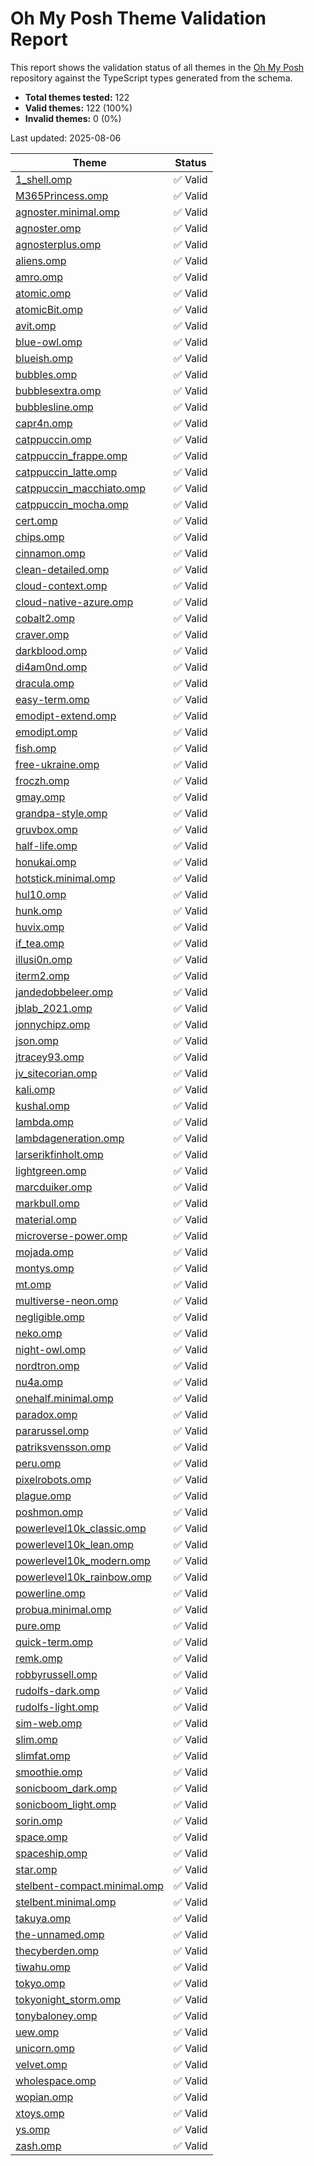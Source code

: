 # Oh My Posh Theme Validation Report

This report shows the validation status of all themes in the [Oh My Posh](https://github.com/JanDeDobbeleer/oh-my-posh) repository against the TypeScript types generated from the schema.

- **Total themes tested:** 122
- **Valid themes:** 122 (100%)
- **Invalid themes:** 0 (0%)

Last updated: 2025-08-06

| Theme | Status |
|-------|--------|
| [1_shell.omp](https://github.com/JanDeDobbeleer/oh-my-posh/blob/main/themes/1_shell.omp.json) | ✅ Valid |
| [M365Princess.omp](https://github.com/JanDeDobbeleer/oh-my-posh/blob/main/themes/M365Princess.omp.json) | ✅ Valid |
| [agnoster.minimal.omp](https://github.com/JanDeDobbeleer/oh-my-posh/blob/main/themes/agnoster.minimal.omp.json) | ✅ Valid |
| [agnoster.omp](https://github.com/JanDeDobbeleer/oh-my-posh/blob/main/themes/agnoster.omp.json) | ✅ Valid |
| [agnosterplus.omp](https://github.com/JanDeDobbeleer/oh-my-posh/blob/main/themes/agnosterplus.omp.json) | ✅ Valid |
| [aliens.omp](https://github.com/JanDeDobbeleer/oh-my-posh/blob/main/themes/aliens.omp.json) | ✅ Valid |
| [amro.omp](https://github.com/JanDeDobbeleer/oh-my-posh/blob/main/themes/amro.omp.json) | ✅ Valid |
| [atomic.omp](https://github.com/JanDeDobbeleer/oh-my-posh/blob/main/themes/atomic.omp.json) | ✅ Valid |
| [atomicBit.omp](https://github.com/JanDeDobbeleer/oh-my-posh/blob/main/themes/atomicBit.omp.json) | ✅ Valid |
| [avit.omp](https://github.com/JanDeDobbeleer/oh-my-posh/blob/main/themes/avit.omp.json) | ✅ Valid |
| [blue-owl.omp](https://github.com/JanDeDobbeleer/oh-my-posh/blob/main/themes/blue-owl.omp.json) | ✅ Valid |
| [blueish.omp](https://github.com/JanDeDobbeleer/oh-my-posh/blob/main/themes/blueish.omp.json) | ✅ Valid |
| [bubbles.omp](https://github.com/JanDeDobbeleer/oh-my-posh/blob/main/themes/bubbles.omp.json) | ✅ Valid |
| [bubblesextra.omp](https://github.com/JanDeDobbeleer/oh-my-posh/blob/main/themes/bubblesextra.omp.json) | ✅ Valid |
| [bubblesline.omp](https://github.com/JanDeDobbeleer/oh-my-posh/blob/main/themes/bubblesline.omp.json) | ✅ Valid |
| [capr4n.omp](https://github.com/JanDeDobbeleer/oh-my-posh/blob/main/themes/capr4n.omp.json) | ✅ Valid |
| [catppuccin.omp](https://github.com/JanDeDobbeleer/oh-my-posh/blob/main/themes/catppuccin.omp.json) | ✅ Valid |
| [catppuccin_frappe.omp](https://github.com/JanDeDobbeleer/oh-my-posh/blob/main/themes/catppuccin_frappe.omp.json) | ✅ Valid |
| [catppuccin_latte.omp](https://github.com/JanDeDobbeleer/oh-my-posh/blob/main/themes/catppuccin_latte.omp.json) | ✅ Valid |
| [catppuccin_macchiato.omp](https://github.com/JanDeDobbeleer/oh-my-posh/blob/main/themes/catppuccin_macchiato.omp.json) | ✅ Valid |
| [catppuccin_mocha.omp](https://github.com/JanDeDobbeleer/oh-my-posh/blob/main/themes/catppuccin_mocha.omp.json) | ✅ Valid |
| [cert.omp](https://github.com/JanDeDobbeleer/oh-my-posh/blob/main/themes/cert.omp.json) | ✅ Valid |
| [chips.omp](https://github.com/JanDeDobbeleer/oh-my-posh/blob/main/themes/chips.omp.json) | ✅ Valid |
| [cinnamon.omp](https://github.com/JanDeDobbeleer/oh-my-posh/blob/main/themes/cinnamon.omp.json) | ✅ Valid |
| [clean-detailed.omp](https://github.com/JanDeDobbeleer/oh-my-posh/blob/main/themes/clean-detailed.omp.json) | ✅ Valid |
| [cloud-context.omp](https://github.com/JanDeDobbeleer/oh-my-posh/blob/main/themes/cloud-context.omp.json) | ✅ Valid |
| [cloud-native-azure.omp](https://github.com/JanDeDobbeleer/oh-my-posh/blob/main/themes/cloud-native-azure.omp.json) | ✅ Valid |
| [cobalt2.omp](https://github.com/JanDeDobbeleer/oh-my-posh/blob/main/themes/cobalt2.omp.json) | ✅ Valid |
| [craver.omp](https://github.com/JanDeDobbeleer/oh-my-posh/blob/main/themes/craver.omp.json) | ✅ Valid |
| [darkblood.omp](https://github.com/JanDeDobbeleer/oh-my-posh/blob/main/themes/darkblood.omp.json) | ✅ Valid |
| [di4am0nd.omp](https://github.com/JanDeDobbeleer/oh-my-posh/blob/main/themes/di4am0nd.omp.json) | ✅ Valid |
| [dracula.omp](https://github.com/JanDeDobbeleer/oh-my-posh/blob/main/themes/dracula.omp.json) | ✅ Valid |
| [easy-term.omp](https://github.com/JanDeDobbeleer/oh-my-posh/blob/main/themes/easy-term.omp.json) | ✅ Valid |
| [emodipt-extend.omp](https://github.com/JanDeDobbeleer/oh-my-posh/blob/main/themes/emodipt-extend.omp.json) | ✅ Valid |
| [emodipt.omp](https://github.com/JanDeDobbeleer/oh-my-posh/blob/main/themes/emodipt.omp.json) | ✅ Valid |
| [fish.omp](https://github.com/JanDeDobbeleer/oh-my-posh/blob/main/themes/fish.omp.json) | ✅ Valid |
| [free-ukraine.omp](https://github.com/JanDeDobbeleer/oh-my-posh/blob/main/themes/free-ukraine.omp.json) | ✅ Valid |
| [froczh.omp](https://github.com/JanDeDobbeleer/oh-my-posh/blob/main/themes/froczh.omp.json) | ✅ Valid |
| [gmay.omp](https://github.com/JanDeDobbeleer/oh-my-posh/blob/main/themes/gmay.omp.json) | ✅ Valid |
| [grandpa-style.omp](https://github.com/JanDeDobbeleer/oh-my-posh/blob/main/themes/grandpa-style.omp.json) | ✅ Valid |
| [gruvbox.omp](https://github.com/JanDeDobbeleer/oh-my-posh/blob/main/themes/gruvbox.omp.json) | ✅ Valid |
| [half-life.omp](https://github.com/JanDeDobbeleer/oh-my-posh/blob/main/themes/half-life.omp.json) | ✅ Valid |
| [honukai.omp](https://github.com/JanDeDobbeleer/oh-my-posh/blob/main/themes/honukai.omp.json) | ✅ Valid |
| [hotstick.minimal.omp](https://github.com/JanDeDobbeleer/oh-my-posh/blob/main/themes/hotstick.minimal.omp.json) | ✅ Valid |
| [hul10.omp](https://github.com/JanDeDobbeleer/oh-my-posh/blob/main/themes/hul10.omp.json) | ✅ Valid |
| [hunk.omp](https://github.com/JanDeDobbeleer/oh-my-posh/blob/main/themes/hunk.omp.json) | ✅ Valid |
| [huvix.omp](https://github.com/JanDeDobbeleer/oh-my-posh/blob/main/themes/huvix.omp.json) | ✅ Valid |
| [if_tea.omp](https://github.com/JanDeDobbeleer/oh-my-posh/blob/main/themes/if_tea.omp.json) | ✅ Valid |
| [illusi0n.omp](https://github.com/JanDeDobbeleer/oh-my-posh/blob/main/themes/illusi0n.omp.json) | ✅ Valid |
| [iterm2.omp](https://github.com/JanDeDobbeleer/oh-my-posh/blob/main/themes/iterm2.omp.json) | ✅ Valid |
| [jandedobbeleer.omp](https://github.com/JanDeDobbeleer/oh-my-posh/blob/main/themes/jandedobbeleer.omp.json) | ✅ Valid |
| [jblab_2021.omp](https://github.com/JanDeDobbeleer/oh-my-posh/blob/main/themes/jblab_2021.omp.json) | ✅ Valid |
| [jonnychipz.omp](https://github.com/JanDeDobbeleer/oh-my-posh/blob/main/themes/jonnychipz.omp.json) | ✅ Valid |
| [json.omp](https://github.com/JanDeDobbeleer/oh-my-posh/blob/main/themes/json.omp.json) | ✅ Valid |
| [jtracey93.omp](https://github.com/JanDeDobbeleer/oh-my-posh/blob/main/themes/jtracey93.omp.json) | ✅ Valid |
| [jv_sitecorian.omp](https://github.com/JanDeDobbeleer/oh-my-posh/blob/main/themes/jv_sitecorian.omp.json) | ✅ Valid |
| [kali.omp](https://github.com/JanDeDobbeleer/oh-my-posh/blob/main/themes/kali.omp.json) | ✅ Valid |
| [kushal.omp](https://github.com/JanDeDobbeleer/oh-my-posh/blob/main/themes/kushal.omp.json) | ✅ Valid |
| [lambda.omp](https://github.com/JanDeDobbeleer/oh-my-posh/blob/main/themes/lambda.omp.json) | ✅ Valid |
| [lambdageneration.omp](https://github.com/JanDeDobbeleer/oh-my-posh/blob/main/themes/lambdageneration.omp.json) | ✅ Valid |
| [larserikfinholt.omp](https://github.com/JanDeDobbeleer/oh-my-posh/blob/main/themes/larserikfinholt.omp.json) | ✅ Valid |
| [lightgreen.omp](https://github.com/JanDeDobbeleer/oh-my-posh/blob/main/themes/lightgreen.omp.json) | ✅ Valid |
| [marcduiker.omp](https://github.com/JanDeDobbeleer/oh-my-posh/blob/main/themes/marcduiker.omp.json) | ✅ Valid |
| [markbull.omp](https://github.com/JanDeDobbeleer/oh-my-posh/blob/main/themes/markbull.omp.json) | ✅ Valid |
| [material.omp](https://github.com/JanDeDobbeleer/oh-my-posh/blob/main/themes/material.omp.json) | ✅ Valid |
| [microverse-power.omp](https://github.com/JanDeDobbeleer/oh-my-posh/blob/main/themes/microverse-power.omp.json) | ✅ Valid |
| [mojada.omp](https://github.com/JanDeDobbeleer/oh-my-posh/blob/main/themes/mojada.omp.json) | ✅ Valid |
| [montys.omp](https://github.com/JanDeDobbeleer/oh-my-posh/blob/main/themes/montys.omp.json) | ✅ Valid |
| [mt.omp](https://github.com/JanDeDobbeleer/oh-my-posh/blob/main/themes/mt.omp.json) | ✅ Valid |
| [multiverse-neon.omp](https://github.com/JanDeDobbeleer/oh-my-posh/blob/main/themes/multiverse-neon.omp.json) | ✅ Valid |
| [negligible.omp](https://github.com/JanDeDobbeleer/oh-my-posh/blob/main/themes/negligible.omp.json) | ✅ Valid |
| [neko.omp](https://github.com/JanDeDobbeleer/oh-my-posh/blob/main/themes/neko.omp.json) | ✅ Valid |
| [night-owl.omp](https://github.com/JanDeDobbeleer/oh-my-posh/blob/main/themes/night-owl.omp.json) | ✅ Valid |
| [nordtron.omp](https://github.com/JanDeDobbeleer/oh-my-posh/blob/main/themes/nordtron.omp.json) | ✅ Valid |
| [nu4a.omp](https://github.com/JanDeDobbeleer/oh-my-posh/blob/main/themes/nu4a.omp.json) | ✅ Valid |
| [onehalf.minimal.omp](https://github.com/JanDeDobbeleer/oh-my-posh/blob/main/themes/onehalf.minimal.omp.json) | ✅ Valid |
| [paradox.omp](https://github.com/JanDeDobbeleer/oh-my-posh/blob/main/themes/paradox.omp.json) | ✅ Valid |
| [pararussel.omp](https://github.com/JanDeDobbeleer/oh-my-posh/blob/main/themes/pararussel.omp.json) | ✅ Valid |
| [patriksvensson.omp](https://github.com/JanDeDobbeleer/oh-my-posh/blob/main/themes/patriksvensson.omp.json) | ✅ Valid |
| [peru.omp](https://github.com/JanDeDobbeleer/oh-my-posh/blob/main/themes/peru.omp.json) | ✅ Valid |
| [pixelrobots.omp](https://github.com/JanDeDobbeleer/oh-my-posh/blob/main/themes/pixelrobots.omp.json) | ✅ Valid |
| [plague.omp](https://github.com/JanDeDobbeleer/oh-my-posh/blob/main/themes/plague.omp.json) | ✅ Valid |
| [poshmon.omp](https://github.com/JanDeDobbeleer/oh-my-posh/blob/main/themes/poshmon.omp.json) | ✅ Valid |
| [powerlevel10k_classic.omp](https://github.com/JanDeDobbeleer/oh-my-posh/blob/main/themes/powerlevel10k_classic.omp.json) | ✅ Valid |
| [powerlevel10k_lean.omp](https://github.com/JanDeDobbeleer/oh-my-posh/blob/main/themes/powerlevel10k_lean.omp.json) | ✅ Valid |
| [powerlevel10k_modern.omp](https://github.com/JanDeDobbeleer/oh-my-posh/blob/main/themes/powerlevel10k_modern.omp.json) | ✅ Valid |
| [powerlevel10k_rainbow.omp](https://github.com/JanDeDobbeleer/oh-my-posh/blob/main/themes/powerlevel10k_rainbow.omp.json) | ✅ Valid |
| [powerline.omp](https://github.com/JanDeDobbeleer/oh-my-posh/blob/main/themes/powerline.omp.json) | ✅ Valid |
| [probua.minimal.omp](https://github.com/JanDeDobbeleer/oh-my-posh/blob/main/themes/probua.minimal.omp.json) | ✅ Valid |
| [pure.omp](https://github.com/JanDeDobbeleer/oh-my-posh/blob/main/themes/pure.omp.json) | ✅ Valid |
| [quick-term.omp](https://github.com/JanDeDobbeleer/oh-my-posh/blob/main/themes/quick-term.omp.json) | ✅ Valid |
| [remk.omp](https://github.com/JanDeDobbeleer/oh-my-posh/blob/main/themes/remk.omp.json) | ✅ Valid |
| [robbyrussell.omp](https://github.com/JanDeDobbeleer/oh-my-posh/blob/main/themes/robbyrussell.omp.json) | ✅ Valid |
| [rudolfs-dark.omp](https://github.com/JanDeDobbeleer/oh-my-posh/blob/main/themes/rudolfs-dark.omp.json) | ✅ Valid |
| [rudolfs-light.omp](https://github.com/JanDeDobbeleer/oh-my-posh/blob/main/themes/rudolfs-light.omp.json) | ✅ Valid |
| [sim-web.omp](https://github.com/JanDeDobbeleer/oh-my-posh/blob/main/themes/sim-web.omp.json) | ✅ Valid |
| [slim.omp](https://github.com/JanDeDobbeleer/oh-my-posh/blob/main/themes/slim.omp.json) | ✅ Valid |
| [slimfat.omp](https://github.com/JanDeDobbeleer/oh-my-posh/blob/main/themes/slimfat.omp.json) | ✅ Valid |
| [smoothie.omp](https://github.com/JanDeDobbeleer/oh-my-posh/blob/main/themes/smoothie.omp.json) | ✅ Valid |
| [sonicboom_dark.omp](https://github.com/JanDeDobbeleer/oh-my-posh/blob/main/themes/sonicboom_dark.omp.json) | ✅ Valid |
| [sonicboom_light.omp](https://github.com/JanDeDobbeleer/oh-my-posh/blob/main/themes/sonicboom_light.omp.json) | ✅ Valid |
| [sorin.omp](https://github.com/JanDeDobbeleer/oh-my-posh/blob/main/themes/sorin.omp.json) | ✅ Valid |
| [space.omp](https://github.com/JanDeDobbeleer/oh-my-posh/blob/main/themes/space.omp.json) | ✅ Valid |
| [spaceship.omp](https://github.com/JanDeDobbeleer/oh-my-posh/blob/main/themes/spaceship.omp.json) | ✅ Valid |
| [star.omp](https://github.com/JanDeDobbeleer/oh-my-posh/blob/main/themes/star.omp.json) | ✅ Valid |
| [stelbent-compact.minimal.omp](https://github.com/JanDeDobbeleer/oh-my-posh/blob/main/themes/stelbent-compact.minimal.omp.json) | ✅ Valid |
| [stelbent.minimal.omp](https://github.com/JanDeDobbeleer/oh-my-posh/blob/main/themes/stelbent.minimal.omp.json) | ✅ Valid |
| [takuya.omp](https://github.com/JanDeDobbeleer/oh-my-posh/blob/main/themes/takuya.omp.json) | ✅ Valid |
| [the-unnamed.omp](https://github.com/JanDeDobbeleer/oh-my-posh/blob/main/themes/the-unnamed.omp.json) | ✅ Valid |
| [thecyberden.omp](https://github.com/JanDeDobbeleer/oh-my-posh/blob/main/themes/thecyberden.omp.json) | ✅ Valid |
| [tiwahu.omp](https://github.com/JanDeDobbeleer/oh-my-posh/blob/main/themes/tiwahu.omp.json) | ✅ Valid |
| [tokyo.omp](https://github.com/JanDeDobbeleer/oh-my-posh/blob/main/themes/tokyo.omp.json) | ✅ Valid |
| [tokyonight_storm.omp](https://github.com/JanDeDobbeleer/oh-my-posh/blob/main/themes/tokyonight_storm.omp.json) | ✅ Valid |
| [tonybaloney.omp](https://github.com/JanDeDobbeleer/oh-my-posh/blob/main/themes/tonybaloney.omp.json) | ✅ Valid |
| [uew.omp](https://github.com/JanDeDobbeleer/oh-my-posh/blob/main/themes/uew.omp.json) | ✅ Valid |
| [unicorn.omp](https://github.com/JanDeDobbeleer/oh-my-posh/blob/main/themes/unicorn.omp.json) | ✅ Valid |
| [velvet.omp](https://github.com/JanDeDobbeleer/oh-my-posh/blob/main/themes/velvet.omp.json) | ✅ Valid |
| [wholespace.omp](https://github.com/JanDeDobbeleer/oh-my-posh/blob/main/themes/wholespace.omp.json) | ✅ Valid |
| [wopian.omp](https://github.com/JanDeDobbeleer/oh-my-posh/blob/main/themes/wopian.omp.json) | ✅ Valid |
| [xtoys.omp](https://github.com/JanDeDobbeleer/oh-my-posh/blob/main/themes/xtoys.omp.json) | ✅ Valid |
| [ys.omp](https://github.com/JanDeDobbeleer/oh-my-posh/blob/main/themes/ys.omp.json) | ✅ Valid |
| [zash.omp](https://github.com/JanDeDobbeleer/oh-my-posh/blob/main/themes/zash.omp.json) | ✅ Valid |
